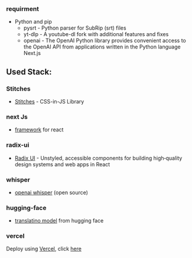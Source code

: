 ### requirment
  - Python and pip
    - pysrt - Python parser for SubRip (srt) files
    -  yt-dlp - A youtube-dl fork with additional features and fixes
    - openai - The OpenAI Python library provides convenient access to the OpenAI API from applications written in the Python language
    Next.js

## Used Stack:
### Stitches 
- [Stitches](https://stitches.dev/) - CSS-in-JS Library
### next Js
- [framework](https://nextjs.org/) for react
### radix-ui
- [Radix UI](https://www.radix-ui.com/) - Unstyled, accessible components for building high‑quality design systems and web apps in React
### whisper
- [openai whisper](https://github.com/openai/whisper) (open source)
### hugging-face
- [translatino model](https://huggingface.co/) from hugging face
### vercel
Deploy using [Vercel](https://vercel.com?utm_source=github&utm_medium=readme&utm_campaign=next-example), click [here](https://yt-amber-ten.vercel.app/)
